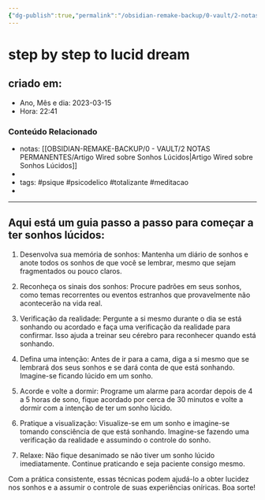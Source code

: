 ```yaml
---
{"dg-publish":true,"permalink":"/obsidian-remake-backup/0-vault/2-notas-permanentes/step-by-step-to-lucid-dream/","tags":["permanente","psique","psicodelico","totalizante","meditacao"],"dgHomeLink":true,"dgShowLocalGraph":true,"dgShowFileTree":true,"dgEnableSearch":true,"noteIcon":""}
---
```


# step by step to lucid dream

## criado em: 

- Ano, Mês e dia: 2023-03-15
- Hora: 22:41

### Conteúdo Relacionado

- notas: [[OBSIDIAN-REMAKE-BACKUP/0 - VAULT/2 NOTAS PERMANENTES/Artigo Wired sobre Sonhos Lúcidos\|Artigo Wired sobre Sonhos Lúcidos]]
- 
- tags: #psique #psicodelico #totalizante #meditacao 
- 
---

## Aqui está um guia passo a passo para começar a ter sonhos lúcidos:

1. Desenvolva sua memória de sonhos: Mantenha um diário de sonhos e anote todos os sonhos de que você se lembrar, mesmo que sejam fragmentados ou pouco claros.
    
2. Reconheça os sinais dos sonhos: Procure padrões em seus sonhos, como temas recorrentes ou eventos estranhos que provavelmente não acontecerão na vida real.
    
3. Verificação da realidade: Pergunte a si mesmo durante o dia se está sonhando ou acordado e faça uma verificação da realidade para confirmar. Isso ajuda a treinar seu cérebro para reconhecer quando está sonhando.
    
4. Defina uma intenção: Antes de ir para a cama, diga a si mesmo que se lembrará dos seus sonhos e se dará conta de que está sonhando. Imagine-se ficando lúcido em um sonho.
    
5. Acorde e volte a dormir: Programe um alarme para acordar depois de 4 a 5 horas de sono, fique acordado por cerca de 30 minutos e volte a dormir com a intenção de ter um sonho lúcido.
    
6. Pratique a visualização: Visualize-se em um sonho e imagine-se tomando consciência de que está sonhando. Imagine-se fazendo uma verificação da realidade e assumindo o controle do sonho.
    
7. Relaxe: Não fique desanimado se não tiver um sonho lúcido imediatamente. Continue praticando e seja paciente consigo mesmo.

Com a prática consistente, essas técnicas podem ajudá-lo a obter lucidez nos sonhos e a assumir o controle de suas experiências oníricas. Boa sorte!